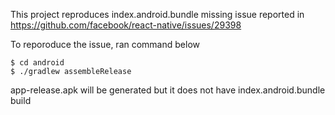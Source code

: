 This project reproduces index.android.bundle missing issue reported in https://github.com/facebook/react-native/issues/29398

To reporoduce the issue, ran command below

```
$ cd android
$ ./gradlew assembleRelease
```

app-release.apk will be generated but it does not have index.android.bundle build
